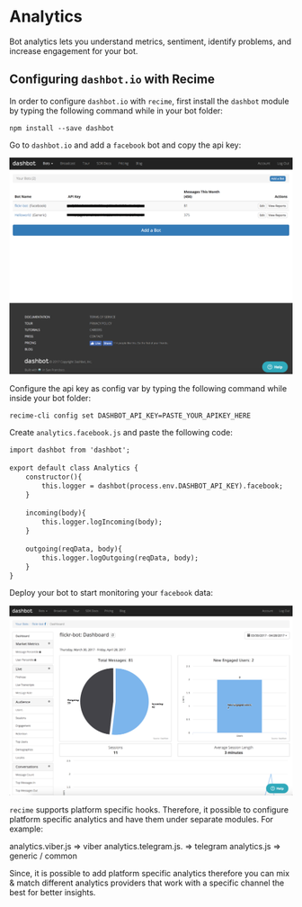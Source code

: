 # Analytics

Bot analytics lets you understand metrics, sentiment, identify problems, and increase engagement for your bot.

## Configuring `dashbot.io` with Recime

In order to configure `dashbot.io` with `recime`, first install the `dashbot` module by typing the following command while in your bot folder:

```
npm install --save dashbot

```

Go to `dashbot.io` and  add a `facebook` bot  and copy the api key:

![](dashbot.png)


Configure the api key as config var by typing the following command while inside your bot folder:

```
recime-cli config set DASHBOT_API_KEY=PASTE_YOUR_APIKEY_HERE

```

Create `analytics.facebook.js` and paste the following code:

```
import dashbot from 'dashbot';

export default class Analytics {
    constructor(){
        this.logger = dashbot(process.env.DASHBOT_API_KEY).facebook;
    }

    incoming(body){
        this.logger.logIncoming(body);
    }

    outgoing(reqData, body){
        this.logger.logOutgoing(reqData, body);
    }
}

```

Deploy your bot to start monitoring your `facebook` data:

![](dashbot-analytics.png)


`recime` supports platform specific hooks. Therefore, it possible to configure platform specific analytics and have them under separate modules. For example:

analytics.viber.js => viber
analytics.telegram.js. => telegram
analytics.js => generic / common


Since, it is possible to add platform specific analytics therefore you can mix & match different analytics providers that work with a specific channel the best for better insights.
